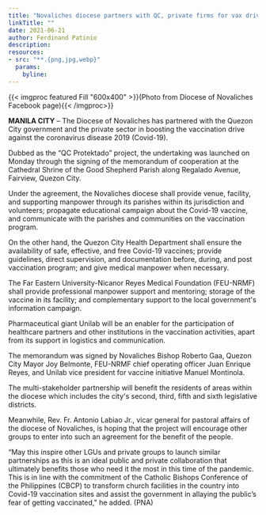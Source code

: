 ```yaml
---
title: "Novaliches diocese partners with QC, private firms for vax drive"
linkTitle: ""
date: 2021-06-21
author: Ferdinand Patinio
description:
resources:
- src: "**.{png,jpg,webp}"
  params:
    byline: 
---
```

{{< imgproc featured Fill "600x400" >}}(Photo from Diocese of Novaliches Facebook page){{< /imgproc>}}

**MANILA CITY** –  The Diocese of Novaliches has partnered with the Quezon City government and the private sector in boosting the vaccination drive against the coronavirus disease 2019 (Covid-19).

Dubbed as the “QC Protektado” project, the undertaking was launched on Monday through the signing of the memorandum of cooperation at the Cathedral Shrine of the Good Shepherd Parish along Regalado Avenue, Fairview, Quezon City.

Under the agreement, the Novaliches diocese shall provide venue, facility, and supporting manpower through its parishes within its jurisdiction and volunteers; propagate educational campaign about the Covid-19 vaccine, and communicate with the parishes and communities on the vaccination program.

On the other hand, the Quezon City Health Department shall ensure the availability of safe, effective, and free Covid-19 vaccines; provide guidelines, direct supervision, and documentation before, during, and post vaccination program; and give medical manpower when necessary.

The Far Eastern University-Nicanor Reyes Medical Foundation (FEU-NRMF) shall provide professional manpower support and mentoring; storage of the vaccine in its facility; and complementary support to the local government's information campaign.

Pharmaceutical giant Unilab will be an enabler for the participation of healthcare partners and other institutions in the vaccination activities, apart from its support in logistics and communication.

The memorandum was signed by Novaliches Bishop Roberto Gaa, Quezon City Mayor Joy Belmonte, FEU-NRMF chief operating officer Juan Enrique Reyes, and Unilab vice president for vaccine initiative Manuel Montinola.

The multi-stakeholder partnership will benefit the residents of areas within the diocese which includes the city's second, third, fifth and sixth legislative districts.

Meanwhile, Rev. Fr. Antonio Labiao Jr., vicar general for pastoral affairs of the diocese of Novaliches, is hoping that the project will encourage other groups to enter into such an agreement for the benefit of the people.

“May this inspire other LGUs and private groups to launch similar partnerships as this is an ideal public and private collaboration that ultimately benefits those who need it the most in this time of the pandemic. This is in line with the commitment of the Catholic Bishops Conference of the Philippines (CBCP) to transform church facilities in the country into Covid-19 vaccination sites and assist the government in allaying the public’s fear of getting vaccinated," he added. (PNA)